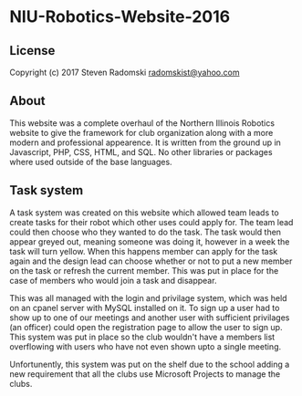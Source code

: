 # NIU-Robotics-Website-2016

## License
Copyright (c) 2017 Steven Radomski radomskist@yahoo.com

## About
This website was a complete overhaul of the Northern Illinois Robotics website to give the framework for club organization along with a more modern and professional appearence. It is written from the ground up in Javascript, PHP, CSS, HTML, and SQL. No other libraries or packages where used outside of the base languages.

## Task system
A task system was created on this website which allowed team leads to create tasks for their robot which other uses could apply for. The team lead could then choose who they wanted to do the task. The task would then appear greyed out, meaning someone was doing it, however in a week the task will turn yellow. When this happens member can apply for the task again and the design lead can choose whether or not to put a new member on the task or refresh the current member. This was put in place for the case of members who would join a task and disappear.

This was all managed with the login and privilage system, which was held on an cpanel server with MySQL installed on it. To sign up a user had to show up to one of our meetings and another user with sufficient privilages (an officer) could open the registration page to allow the user to sign up. This system was put in place so the club wouldn't have a members list overflowing with users who have not even shown upto a single meeting.

Unfortunently, this system was put on the shelf due to the school adding a new requirement that all the clubs use Microsoft Projects to manage the clubs.
